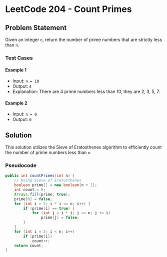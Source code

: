 # LeetCode 204 - Count Primes

## Problem Statement
Given an integer `n`, return the number of prime numbers that are strictly less than `n`.

### Test Cases

#### Example 1
- Input: `n = 10`
- Output: `4`
- Explanation: There are 4 prime numbers less than 10, they are 2, 3, 5, 7.

#### Example 2
- Input: `n = 0`
- Output: `0`

## Solution
This solution utilizes the Sieve of Eratosthenes algorithm to efficiently count the number of prime numbers less than `n`.

### Pseudocode
```java
public int countPrimes(int n) {
    // Using Sieve of Eratosthenes
    boolean prime[] = new boolean[n + 1];
    int count = 0;
    Arrays.fill(prime, true);
    prime[0] = false;
    for (int i = 2; i * i <= n; i++) {
        if (prime[i] == true) {
            for (int j = i * i; j <= n; j += i)
                prime[j] = false;
        }
    }
    for (int i = 2; i < n; i++)
        if (prime[i])
            count++;
    return count;
}
